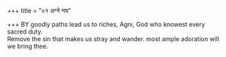 +++
title = "०१ अग्ने नय"

+++
BY goodly paths lead us to riches, Agni, God who knowest every sacred duty.  
     Remove the sin that makes us stray and wander. most ample adoration will we bring thee.